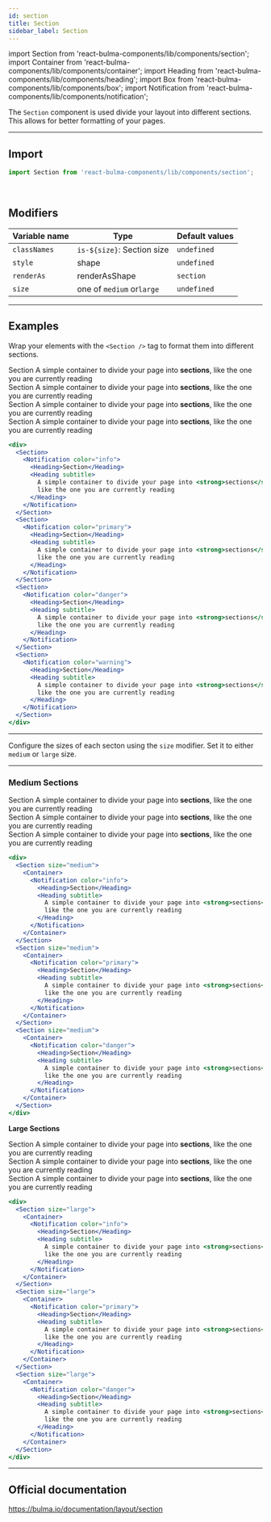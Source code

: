 ```yaml
---
id: section
title: Section
sidebar_label: Section
---
```


import Section from 'react-bulma-components/lib/components/section';
import Container from 'react-bulma-components/lib/components/container';
import Heading from 'react-bulma-components/lib/components/heading';
import Box from 'react-bulma-components/lib/components/box';
import Notification from 'react-bulma-components/lib/components/notification';

The `Section` component is used divide your layout into different sections. This allows for better formatting of your pages.

---

## **Import**

```js
import Section from 'react-bulma-components/lib/components/section';
```

<br />

## **Modifiers**

| Variable name | Type                       | Default values |
| ------------- | -------------------------- | -------------- |
| `classNames`  | `is-${size}`: Section size | `undefined`    |
| `style`       | shape                      | `undefined`    |
| `renderAs`    | renderAsShape              | `section`      |
| `size`        | one of `medium` or`large`  | `undefined`    |

---

## **Examples**

Wrap your elements with the `<Section />` tag to format them into different sections.

<div>
  <Section>
    <Notification color="info">
      <Heading>Section</Heading>
      <Heading subtitle>
        A simple container to divide your page into <strong>sections</strong>, like the one you are currently reading
      </Heading>
    </Notification>
  </Section>
  <Section>
    <Notification color="primary">
      <Heading>Section</Heading>
      <Heading subtitle>
        A simple container to divide your page into <strong>sections</strong>, like the one you are currently reading
      </Heading>
    </Notification>
  </Section>
  <Section>
    <Notification color="danger">
      <Heading>Section</Heading>
      <Heading subtitle>
        A simple container to divide your page into <strong>sections</strong>, like the one you are currently reading
      </Heading>
    </Notification>
  </Section>
  <Section>
    <Notification color="warning">
      <Heading>Section</Heading>
      <Heading subtitle>
        A simple container to divide your page into <strong>sections</strong>, like the one you are currently reading
      </Heading>
    </Notification>
  </Section>
</div>

```jsx
<div>
  <Section>
    <Notification color="info">
      <Heading>Section</Heading>
      <Heading subtitle>
        A simple container to divide your page into <strong>sections</strong>,
        like the one you are currently reading
      </Heading>
    </Notification>
  </Section>
  <Section>
    <Notification color="primary">
      <Heading>Section</Heading>
      <Heading subtitle>
        A simple container to divide your page into <strong>sections</strong>,
        like the one you are currently reading
      </Heading>
    </Notification>
  </Section>
  <Section>
    <Notification color="danger">
      <Heading>Section</Heading>
      <Heading subtitle>
        A simple container to divide your page into <strong>sections</strong>,
        like the one you are currently reading
      </Heading>
    </Notification>
  </Section>
  <Section>
    <Notification color="warning">
      <Heading>Section</Heading>
      <Heading subtitle>
        A simple container to divide your page into <strong>sections</strong>,
        like the one you are currently reading
      </Heading>
    </Notification>
  </Section>
</div>
```

---

Configure the sizes of each secton using the `size` modifier. Set it to either `medium` or `large` size.

---

### **Medium Sections**

<div>
  <Section size="medium">
    <Container>
      <Notification color="info">
        <Heading>Section</Heading>
        <Heading subtitle>
          A simple container to divide your page into <strong>sections</strong>, like the one you are currently reading
        </Heading>
      </Notification>
    </Container>
  </Section>
  <Section size="medium">
    <Container>
      <Notification color="primary">
        <Heading>Section</Heading>
        <Heading subtitle>
          A simple container to divide your page into <strong>sections</strong>, like the one you are currently reading
        </Heading>
      </Notification>
    </Container>
  </Section>
  <Section size="medium">
    <Container>
      <Notification color="danger">
        <Heading>Section</Heading>
        <Heading subtitle>
          A simple container to divide your page into <strong>sections</strong>, like the one you are currently reading
        </Heading>
      </Notification>
    </Container>
  </Section>
</div>

```jsx
<div>
  <Section size="medium">
    <Container>
      <Notification color="info">
        <Heading>Section</Heading>
        <Heading subtitle>
          A simple container to divide your page into <strong>sections</strong>,
          like the one you are currently reading
        </Heading>
      </Notification>
    </Container>
  </Section>
  <Section size="medium">
    <Container>
      <Notification color="primary">
        <Heading>Section</Heading>
        <Heading subtitle>
          A simple container to divide your page into <strong>sections</strong>,
          like the one you are currently reading
        </Heading>
      </Notification>
    </Container>
  </Section>
  <Section size="medium">
    <Container>
      <Notification color="danger">
        <Heading>Section</Heading>
        <Heading subtitle>
          A simple container to divide your page into <strong>sections</strong>,
          like the one you are currently reading
        </Heading>
      </Notification>
    </Container>
  </Section>
</div>
```

**Large Sections**

<div>
  <Section size="large">
    <Container>
      <Notification color="info">
        <Heading>Section</Heading>
        <Heading subtitle>
          A simple container to divide your page into <strong>sections</strong>, like the one you are currently reading
        </Heading>
      </Notification>
    </Container>
  </Section>
  <Section size="large">
    <Container>
      <Notification color="primary">
        <Heading>Section</Heading>
        <Heading subtitle>
          A simple container to divide your page into <strong>sections</strong>, like the one you are currently reading
        </Heading>
      </Notification>
    </Container>
  </Section>
  <Section size="large">
    <Container>
      <Notification color="danger">
        <Heading>Section</Heading>
        <Heading subtitle>
          A simple container to divide your page into <strong>sections</strong>, like the one you are currently reading
        </Heading>
      </Notification>
    </Container>
  </Section>
</div>

```jsx
<div>
  <Section size="large">
    <Container>
      <Notification color="info">
        <Heading>Section</Heading>
        <Heading subtitle>
          A simple container to divide your page into <strong>sections</strong>,
          like the one you are currently reading
        </Heading>
      </Notification>
    </Container>
  </Section>
  <Section size="large">
    <Container>
      <Notification color="primary">
        <Heading>Section</Heading>
        <Heading subtitle>
          A simple container to divide your page into <strong>sections</strong>,
          like the one you are currently reading
        </Heading>
      </Notification>
    </Container>
  </Section>
  <Section size="large">
    <Container>
      <Notification color="danger">
        <Heading>Section</Heading>
        <Heading subtitle>
          A simple container to divide your page into <strong>sections</strong>,
          like the one you are currently reading
        </Heading>
      </Notification>
    </Container>
  </Section>
</div>
```

---

## Official documentation

https://bulma.io/documentation/layout/section
